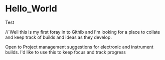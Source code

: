 # Hello_World
Test

// Well this is my first foray in to Githib and i'm looking for a place to collate and keep track of builds and ideas as they develop.

Open to Project management suggestions for electronic and instrument builds. I'd like to use this to keep focus and track progress
